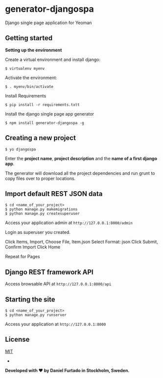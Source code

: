 # generator-djangospa

Django single page application for Yeoman


## Getting started

**Setting up the environment**

Create a virtual environment and install django:


	$ virtualenv myenv


Activate the environment:


	$ . myenv/bin/activate


Install Requirements


	$ pip install -r requirements.txtt
	

Install the django single page app generator


	$ npm install generator-djangospa -g


## Creating a new project

	$ yo djangospa

Enter the **project name**, **project description** and the **name of a first django app**.

The generator will download all the project dependencies and run grunt to copy files over to proper locations.


## Import default REST JSON data

	$ cd <name_of_your_project>
	$ python manage.py makemigrations
	$ python manage.py createsuperuser

Access your application admin at `http://127.0.0.1:8000/admin`

Login as superuser you created.

Click Items, Import, Choose File, Item.json
Select Format: json
Click Submit, Confirm Import
Click Home

Repeat for Pages


## Django REST framework API

Access browsable API at `http://127.0.0.1:8000/api`


## Starting the site

	$ cd <name_of_your_project>
	$ python manage.py runserver

Access your application at `http://127.0.0.1:8000`


## License
[MIT](LICENSE.md)

-

**Developed with :heart: by Daniel Furtado in Stockholm, Sweden.**
